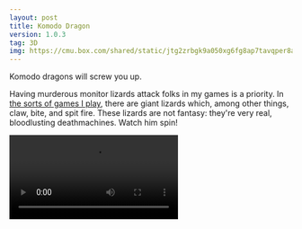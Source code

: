 ```yaml
---
layout: post
title: Komodo Dragon
version: 1.0.3
tag: 3D
img: https://cmu.box.com/shared/static/jtg2zrbgk9a050xg6fg8ap7tavqper8a.png
---
```


Komodo dragons will screw you up.


Having murderous monitor lizards attack folks in my games is a priority.
In [the sorts of games I play][spiderweb], there are giant lizards which,
among other things, claw, bite, and spit fire.
These lizards are not fantasy: they're very real, bloodlusting deathmachines.
Watch him spin!

<video controls autoplay loop>
  <source src="https://cmu.box.com/shared/static/x5setkoeswrhhan84qo646s226t9myq1.mp4" type="video/mp4">
</video>

[spiderweb]: http://www.spiderwebsoftware.com
[rous]: http://en.wikipedia.org/wiki/Capybara
[ZBrush]: http://pixologic.com/
